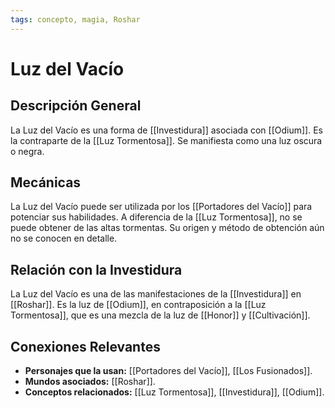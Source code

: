 ```yaml
---
tags: concepto, magia, Roshar
---
```


# Luz del Vacío

## Descripción General
La Luz del Vacío es una forma de [[Investidura]] asociada con [[Odium]]. Es la contraparte de la [[Luz Tormentosa]]. Se manifiesta como una luz oscura o negra.

## Mecánicas
La Luz del Vacío puede ser utilizada por los [[Portadores del Vacío]] para potenciar sus habilidades. A diferencia de la [[Luz Tormentosa]], no se puede obtener de las altas tormentas. Su origen y método de obtención aún no se conocen en detalle.

## Relación con la Investidura
La Luz del Vacío es una de las manifestaciones de la [[Investidura]] en [[Roshar]]. Es la luz de [[Odium]], en contraposición a la [[Luz Tormentosa]], que es una mezcla de la luz de [[Honor]] y [[Cultivación]].

## Conexiones Relevantes
* **Personajes que la usan:** [[Portadores del Vacío]], [[Los Fusionados]].
* **Mundos asociados:** [[Roshar]].
* **Conceptos relacionados:** [[Luz Tormentosa]], [[Investidura]], [[Odium]].
